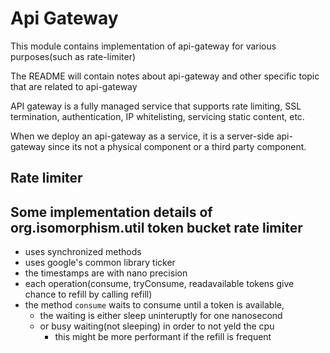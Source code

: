# Api Gateway

This module contains implementation of api-gateway for various purposes(such as rate-limiter)

The README will contain notes about api-gateway and other specific topic that are related to api-gateway

API gateway is a fully managed
service that supports rate limiting, SSL termination, authentication, IP whitelisting, servicing
static content, etc.

When we deploy an api-gateway as a service, it is a server-side api-gateway since its not a physical component or a third party component.


## Rate limiter

## Some implementation details of org.isomorphism.util token bucket rate limiter

* uses synchronized methods
* uses google's common library ticker
* the timestamps are with nano precision
* each operation(consume, tryConsume, readavailable tokens give chance to refill by calling refill)
* the method `consume` waits to consume until a token is available, 
  * the waiting is either sleep uninteruptly for one nanosecond
  * or busy waiting(not sleeping) in order to not yeld the cpu
    * this might be more performant if the refill is frequent
